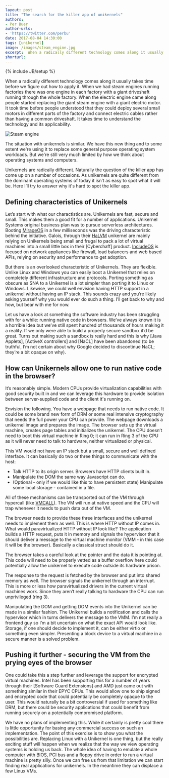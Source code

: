 ```yaml
---
layout: post
title: "The search for the killer app of unikernels"
authors: 
- Per Buer
author-urls: 
- 'https://twitter.com/perbu'
date: 2017-08-04 14:30:00
tags: [unikernel]
image: /images/steam_engine.jpg
excerpt:  When a radically different technology comes along it usually takes time before we figure out how to apply it. 
shorturl: 
---
```

{% include JB/setup %}

When a radically different technology comes along it usually takes time before we figure out how to apply it. When we had steam engines running factories there was one engine in each factory with a giant driveshaft running through the whole factory. When the electric engine came along people started replacing the giant steam engine with a giant electric motor. It took time before people understood that they could deploy several small motors in different parts of the factory and connect electric cables rather than having a common driveshaft. It takes time to understand the technology and its applicability. 

![Steam engine]({{BASE_PATH}}/images/steam_engine.jpg)

The situation with unikernels is similar. We have this new thing and to some extent we're using it to replace some general purpose operating system workloads. But we're still very much limited by how we think about operating systems and computers.

Unikernels are radically different. Naturally the question of the killer app has come up on a number of occasions. As unikernels are quite different from the dominant operating systems of today it isn’t as easy to spot what it will be. Here I’ll try to answer why it's hard to spot the killer app.

## Defining characteristics of Unikernels

Let’s start with what our charactistics are. Unikernels are fast, secure and small. This makes them a good fit for a number of applications. Unikernel Systems original business plan was to pursue serverless architectures. Booting [MirageOS] in a few milliseconds was the driving characteristic behind the initiative. Galois, through their [HaLVM] unikernel are mainly relying on Unikernels being small and frugal to pack a lot of virtual machines into a small little box in their [Cyberchaff] product. [IncludeOS] is focused on network appliances like firewall, load balancers and web based APIs, relying on security and performance to get adoption.

But there is an overlooked characteristic of Unikernels. They are flexible. Unlike Linux and Windows you can easily boot a Unikernel that relies on completely different infrastructure and protocols. Porting something as obscure as SNA to a Unikernel is a lot simpler than porting it to Linux or Windows. Likewise, we could well envision having HTTP support in a unikernel without having an IP stack. This sounds crazy and you’re likely asking yourself why you would ever do such a thing. I’ll get back to why and how, but bear with me for now.

Let us have a look at something the software industry has been struggling with for a while: running native code in browsers. We’ve always known it is a horrible idea but we’ve still spent hundred of thousands of hours making it a reality. If we only were able to build a properly secure sandbox it’d be great. Turns out making such a sandbox is really hard and this is why [Java Applets], [ActiveX controllers] and [NaCL] have been abandoned (to be truthful, I’m not certain about why Google decided to discontinue NaCL; they’re a bit opaque on why).

## How can Unikernels allow one to run native code in the browser?

It’s reasonably simple. Modern CPUs provide virtualization capabilities with good security built in and we can leverage this hardware to provide isolation between server-supplied code and the client it's running on.

Envision the following. You have a webpage that needs to run native code. It could be some brand new form of DRM or some real intensive cryptography that needs the full power your CPU can provide. The webpage downloads a unikernel image and prepares the image. The browser sets up the virtual machine, creates page tables and initializes the unikernel. The CPU doesn’t need to boot this virtual machine in Ring 0; it can run in Ring 3 of the CPU as it will never need to talk to hardware, neither virtualized or physical. 

This VM would not have an IP stack but a small, secure and well defined interface. It can basically do two or three things to communicate with the host:

 * Talk HTTP to its origin server. Browsers have HTTP clients built in.
 * Manipulate the DOM the same way Javascript can do.
 * (Optional - only if we would like this to have persistent state) Manipulate some local storage - contained in a file.

All of these mechanisms can be transported out of the VM through hypercall (like [VMCALL]). The VM will run at native speed and the CPU will trap whenever it needs to push data out of the VM.

The browser needs to provide these three interfaces and the unikernel needs to implement them as well. This is where HTTP without IP comes in. What would paravirtualized HTTP without IP look like? The application builds a HTTP request, puts it in memory and signals the hypervisor that it should deliver a message to the virtual machine monitor (VMM - in this case it will be the browser). Basically a classical struct should do it.  

The browser takes  a careful look at the pointer and the data it is pointing at. This code will need to be properly vetted as a buffer overflow here could potentially allow the unikernel to execute code outside its hardware prison.

The response to the request is fetched by the browser and put into shared memory as well. The browser signals the unikernel through an interrupt. This is more or less how paravirtualized drivers in the current virtual machines work. Since they aren’t really talking to hardware the CPU can run unprivileged (ring 3). 

Manipulating the DOM and getting DOM events into the Unikernel can be made in a similar fashion. The Unikernel builds a notification and calls the hypervisor which in turns delivers the message to the VMM. I’m not really a frontend guy so I’m a bit uncertain on what the exact API would look like.
Storage, if one should decide to implement it,  can be either virtio or something even simpler. Presenting a block device to a virtual machine in a secure manner is a solved problem.

## Pushing it further - securing the VM from the prying eyes of the browser 

One could take this a step further and leverage the support for encrypted virtual machines. Intel has been supporting this for a number of years through their [Software Guard Extensions] and AMD just came out with something similar in their EPYC CPUs. This would allow one to ship signed and encrypted code that could potentially be completely opaque to the user. This would naturally be a bit controversial if used for something like DRM, but there could be security applications that could benefit from running securely on a potentially compromised platform.   

We have no plans of implementing this. While it certainly is pretty cool there is little opportunity for basing any commercial success on such an implementation.  The point of this exercise is to show you what the possibilities are. Replacing Linux with a Unikernel is one thing, but the really exciting stuff will happen when we realize that the way we view operating systems is holding us back. The whole idea of having to emulate a whole computer with BIOS, PCI bus and a floppy drive in order to run a virtual machine is pretty silly. Once we can free us from that limitation we can start finding real applications for unikernels. In the meantime they can displace a few Linux VMs.


[SNA]: https://en.wikipedia.org/wiki/IBM_Systems_Network_Architecture
[IncludeOS]: http://www.includeos.org/
[MirageOS]: https://mirage.io/
[HalVM]: https://github.com/GaloisInc/HaLVM
[VMCALL]: https://www.tptp.cc/mirrors/siyobik.info/instruction/VMCALL.html
[Per Buer]: https://twitter.com/perbu
